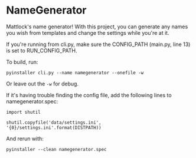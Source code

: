 # NameGenerator
Mattlock's name generator! With this project, you can generate any names you wish from templates and change the settings while you're at it.

If you're running from cli.py, make sure the CONFIG_PATH (main.py, line 13) is set to RUN_CONFIG_PATH.

To build, run:

    pyinstaller cli.py --name namegenerator --onefile -w

Or leave out the `-w` for debug.

If it's having trouble finding the config file, add the following lines to namegenerator.spec:

    import shutil
    
    shutil.copyfile('data/settings.ini', '{0}/settings.ini'.format(DISTPATH))

And rerun with:

    pyinstaller --clean namegenerator.spec